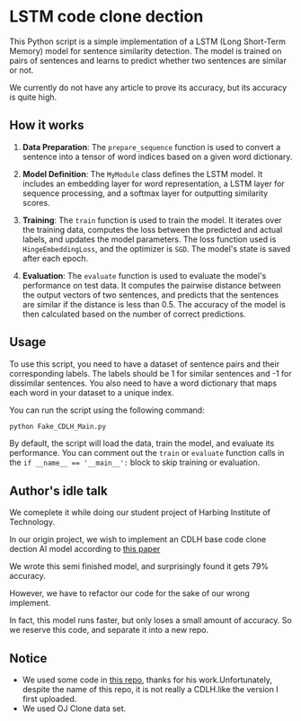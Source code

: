 # LSTM code clone dection

This Python script is a simple implementation of a LSTM (Long Short-Term Memory) model for sentence similarity detection. The model is trained on pairs of sentences and learns to predict whether two sentences are similar or not.

We currently do not have any article to prove its accuracy, but its accuracy is quite high.

## How it works

1. **Data Preparation**: The `prepare_sequence` function is used to convert a sentence into a tensor of word indices based on a given word dictionary.

2. **Model Definition**: The `MyModule` class defines the LSTM model. It includes an embedding layer for word representation, a LSTM layer for sequence processing, and a softmax layer for outputting similarity scores.

3. **Training**: The `train` function is used to train the model. It iterates over the training data, computes the loss between the predicted and actual labels, and updates the model parameters. The loss function used is `HingeEmbeddingLoss`, and the optimizer is `SGD`. The model's state is saved after each epoch.

4. **Evaluation**: The `evaluate` function is used to evaluate the model's performance on test data. It computes the pairwise distance between the output vectors of two sentences, and predicts that the sentences are similar if the distance is less than 0.5. The accuracy of the model is then calculated based on the number of correct predictions.

## Usage

To use this script, you need to have a dataset of sentence pairs and their corresponding labels. The labels should be 1 for similar sentences and -1 for dissimilar sentences. You also need to have a word dictionary that maps each word in your dataset to a unique index.

You can run the script using the following command:

```bash
python Fake_CDLH_Main.py
```

By default, the script will load the data, train the model, and evaluate its performance. You can comment out the `train` or `evaluate` function calls in the `if __name__ == '__main__':` block to skip training or evaluation.

## Author's idle talk

We comeplete it while doing our student project of Harbing Institute of Technology.

In our origin project, we wish to implement an CDLH base code clone dection AI model according to [this paper](https://dl.acm.org/doi/10.5555/3172077.3172312)

We wrote this semi finished model, and surprisingly found it gets 79% accuracy.

However, we have to refactor our code for the sake of our wrong implement.

In fact, this model runs faster, but only loses a small amount of accuracy. So we reserve this code, and separate it into a new repo.

## Notice

+ We used some code in [this repo](https://github.com/milkfan/CDLHDetector), thanks for his work.Unfortunately, despite the name of this repo, it is not really a CDLH.like the version I first uploaded.
+ We used OJ Clone data set.
